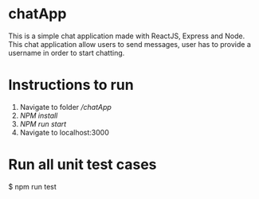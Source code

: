# chatApp
This is a simple chat application made with ReactJS, Express and Node.
This chat application allow users to send messages, user has to provide a username in order to start chatting.

# Instructions to run
1. Navigate to folder */chatApp*
2. *NPM install*
3. *NPM run start*
4. Navigate to localhost:3000

# Run all unit test cases
  $ npm run test  
